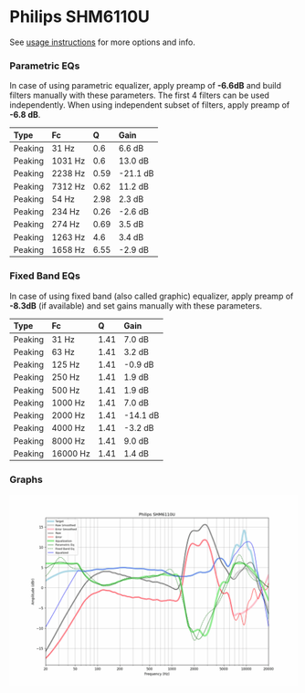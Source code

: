 # Philips SHM6110U
See [usage instructions](https://github.com/jaakkopasanen/AutoEq#usage) for more options and info.

### Parametric EQs
In case of using parametric equalizer, apply preamp of **-6.6dB** and build filters manually
with these parameters. The first 4 filters can be used independently.
When using independent subset of filters, apply preamp of **-6.8 dB**.

| Type    | Fc      |    Q | Gain     |
|:--------|:--------|:-----|:---------|
| Peaking | 31 Hz   | 0.6  | 6.6 dB   |
| Peaking | 1031 Hz | 0.6  | 13.0 dB  |
| Peaking | 2238 Hz | 0.59 | -21.1 dB |
| Peaking | 7312 Hz | 0.62 | 11.2 dB  |
| Peaking | 54 Hz   | 2.98 | 2.3 dB   |
| Peaking | 234 Hz  | 0.26 | -2.6 dB  |
| Peaking | 274 Hz  | 0.69 | 3.5 dB   |
| Peaking | 1263 Hz | 4.6  | 3.4 dB   |
| Peaking | 1658 Hz | 6.55 | -2.9 dB  |

### Fixed Band EQs
In case of using fixed band (also called graphic) equalizer, apply preamp of **-8.3dB**
(if available) and set gains manually with these parameters.

| Type    | Fc       |    Q | Gain     |
|:--------|:---------|:-----|:---------|
| Peaking | 31 Hz    | 1.41 | 7.0 dB   |
| Peaking | 63 Hz    | 1.41 | 3.2 dB   |
| Peaking | 125 Hz   | 1.41 | -0.9 dB  |
| Peaking | 250 Hz   | 1.41 | 1.9 dB   |
| Peaking | 500 Hz   | 1.41 | 1.9 dB   |
| Peaking | 1000 Hz  | 1.41 | 7.0 dB   |
| Peaking | 2000 Hz  | 1.41 | -14.1 dB |
| Peaking | 4000 Hz  | 1.41 | -3.2 dB  |
| Peaking | 8000 Hz  | 1.41 | 9.0 dB   |
| Peaking | 16000 Hz | 1.41 | 1.4 dB   |

### Graphs
![](./Philips%20SHM6110U.png)